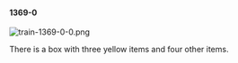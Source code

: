 #### 1369-0
![train-1369-0-0.png](https://github.com/lil-lab/nlvr/raw/master/nlvr/train/images/37/train-1369-0-0.png "train-1369-0-0.png")

There is a box with three yellow items and four other items.